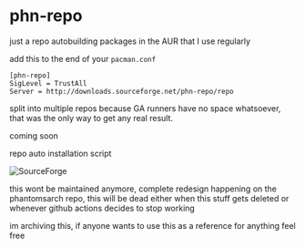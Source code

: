 # phn-repo

just a repo autobuilding packages in the AUR that I use regularly

add this to the end of your ```pacman.conf```

````
[phn-repo]
SigLevel = TrustAll
Server = http://downloads.sourceforge.net/phn-repo/repo
````
split into multiple repos because GA runners have no space whatsoever, that was the only way to get any real result. 

coming soon

repo auto installation script

![SourceForge](https://img.shields.io/sourceforge/dm/phn-repo?color=%23AA336A)


this wont be maintained anymore, complete redesign happening on the phantomsarch repo, this will be dead either when this stuff gets deleted or whenever github actions decides to stop working

im archiving this, if anyone wants to use this as a reference for anything feel free
